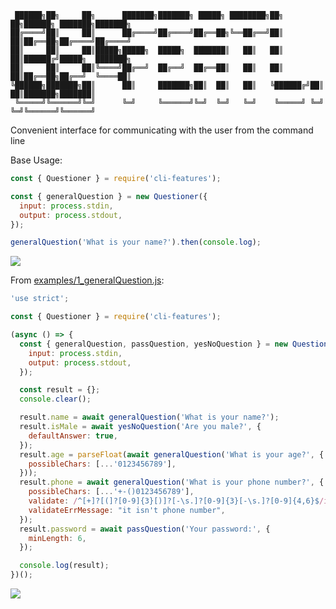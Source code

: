 ```
 ██████╗██╗     ██╗      ███████╗███████╗ █████╗ ████████╗██╗   ██╗██████╗ ███████╗███████╗
██╔════╝██║     ██║      ██╔════╝██╔════╝██╔══██╗╚══██╔══╝██║   ██║██╔══██╗██╔════╝██╔════╝
██║     ██║     ██║█████╗█████╗  █████╗  ███████║   ██║   ██║   ██║██████╔╝█████╗  ███████╗
██║     ██║     ██║╚════╝██╔══╝  ██╔══╝  ██╔══██║   ██║   ██║   ██║██╔══██╗██╔══╝  ╚════██║
╚██████╗███████╗██║      ██║     ███████╗██║  ██║   ██║   ╚██████╔╝██║  ██║███████╗███████║
 ╚═════╝╚══════╝╚═╝      ╚═╝     ╚══════╝╚═╝  ╚═╝   ╚═╝    ╚═════╝ ╚═╝  ╚═╝╚══════╝╚══════╝                                                                   
```

Convenient interface for communicating with the user from the command line

Base Usage:
```js
const { Questioner } = require('cli-features');

const { generalQuestion } = new Questioner({
  input: process.stdin,
  output: process.stdout,
});

generalQuestion('What is your name?').then(console.log);
```
![](https://drive.google.com/uc?export=view&id=13oP-cZmHtfB7UXLIUqfoq64DULo5EHrO)

From [examples/1_generalQuestion.js](./examples/1_generalQuestion.js):
```js
'use strict';

const { Questioner } = require('cli-features');

(async () => {
  const { generalQuestion, passQuestion, yesNoQuestion } = new Questioner({
    input: process.stdin,
    output: process.stdout,
  });

  const result = {};
  console.clear();

  result.name = await generalQuestion('What is your name?');
  result.isMale = await yesNoQuestion('Are you male?', {
    defaultAnswer: true,
  });
  result.age = parseFloat(await generalQuestion('What is your age?', {
    possibleChars: [...'0123456789'],
  }));
  result.phone = await generalQuestion('What is your phone number?', {
    possibleChars: [...'+-()0123456789'],
    validate: /^[+]?[(]?[0-9]{3}[)]?[-\s.]?[0-9]{3}[-\s.]?[0-9]{4,6}$/im,
    validateErrMessage: "it isn't phone number",
  });
  result.password = await passQuestion('Your password:', {
    minLength: 6,
  });

  console.log(result);
})();
```
![](https://drive.google.com/uc?export=view&id=1z9avImuKwU1S_iZNTOEKC1qhdsl0uNju)